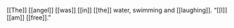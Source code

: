 [[The]] [[angel]] [[was]] [[in]] [[the]] water, swimming and [[laughing]]. “[[I]] [[am]] [[free]].”  